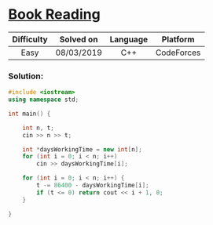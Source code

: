 # [Book Reading](https://codeforces.com/contest/884/problem/A)

| Difficulty | Solved on  | Language   | Platform   |
| :--------: | :--------: | :--------: | :--------: |
| Easy       | 08/03/2019 | C++        | CodeForces |

### Solution:

```c++
#include <iostream>
using namespace std;

int main() {

    int n, t;
    cin >> n >> t;

    int *daysWorkingTime = new int[n];
    for (int i = 0; i < n; i++)
        cin >> daysWorkingTime[i];

    for (int i = 0; i < n; i++) {
        t -= 86400 - daysWorkingTime[i];
        if (t <= 0) return cout << i + 1, 0;
    }

}
```